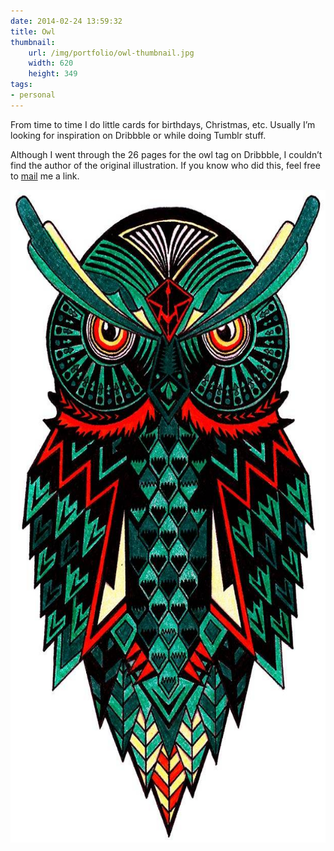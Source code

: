 ```yaml
---
date: 2014-02-24 13:59:32
title: Owl
thumbnail:
    url: /img/portfolio/owl-thumbnail.jpg
    width: 620
    height: 349
tags:
- personal
---
```

From time to time I do little cards for birthdays, Christmas, etc. Usually I’m looking for inspiration on Dribbble or while doing Tumblr stuff.

Although I went through the 26 pages for the owl tag on Dribbble, I couldn’t find the author of the original illustration. If you know who did this, feel free to [mail](mailto:phrudloff@gmail.com) me a link.

<img src="/img/portfolio/owl.jpg" alt="Owl" width="620" height="1044">
